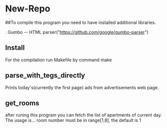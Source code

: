 # New-Repo##To compile this program you need to have installed additional libraries..   Gumbo -- HTML parser("https://github.com/google/gumbo-parser")## InstallFor the compilation run Makefile by command make## parse_with_tegs_directlyPrints today's(currently the first page) ads from advertisements web page.## get_roomsafter runing this program you can fetch the list of apartments of current day.The usage is...    <filename> <room number>room number must be in range[1,8], the default is 1